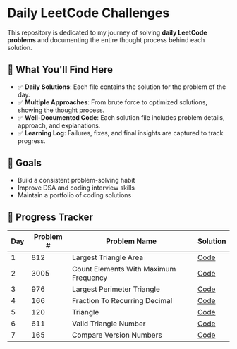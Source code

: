 # Daily LeetCode Challenges

This repository is dedicated to my journey of solving **daily LeetCode problems** and documenting the entire thought process behind each solution.

## 📌 What You'll Find Here
- ✅ **Daily Solutions**: Each file contains the solution for the problem of the day.  
- ✅ **Multiple Approaches**: From brute force to optimized solutions, showing the thought process.  
- ✅ **Well-Documented Code**: Each solution file includes problem details, approach, and explanations.  
- ✅ **Learning Log**: Failures, fixes, and final insights are captured to track progress.  

## 🎯 Goals
- Build a consistent problem-solving habit
- Improve DSA and coding interview skills
- Maintain a portfolio of coding solutions

## 📂 Progress Tracker
<!-- START_TABLE -->
| Day | Problem # | Problem Name | Solution |
|-----|-----------|--------------|----------|
| 1 | 812 | Largest Triangle Area | [Code](812.%20Largest%20Triangle%20Area.py) |
| 2 | 3005 | Count Elements With Maximum Frequency | [Code](3005.%20Count%20Elements%20With%20Maximum%20Frequency.py) |
| 3 | 976 | Largest Perimeter Triangle | [Code](976.%20Largest%20Perimeter%20Triangle.py) |
| 4 | 166 | Fraction To Recurring Decimal | [Code](166.%20Fraction%20To%20Recurring%20Decimal.py) |
| 5 | 120 | Triangle | [Code](120.%20Triangle.py) |
| 6 | 611 | Valid Triangle Number | [Code](611.%20Valid%20Triangle%20Number.py) |
| 7 | 165 | Compare Version Numbers | [Code](165.%20Compare%20Version%20Numbers.py) |

<!-- END_TABLE -->
